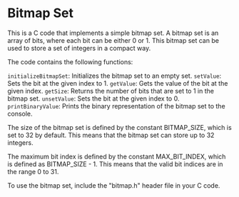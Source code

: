 # Bitmap Set
This is a C code that implements a simple bitmap set. A bitmap set is an array of bits, where each bit can be either 0 or 1. This bitmap set can be used to store a set of integers in a compact way.

The code contains the following functions:

`initializeBitmapSet`: Initializes the bitmap set to an empty set.
`setValue`: Sets the bit at the given index to 1.
`getValue`: Gets the value of the bit at the given index.
`getSize`: Returns the number of bits that are set to 1 in the bitmap set.
`unsetValue`: Sets the bit at the given index to 0.
`printBinaryValue`: Prints the binary representation of the bitmap set to the console.

The size of the bitmap set is defined by the constant BITMAP_SIZE, which is set to 32 by default. This means that the bitmap set can store up to 32 integers.

The maximum bit index is defined by the constant MAX_BIT_INDEX, which is defined as BITMAP_SIZE - 1. This means that the valid bit indices are in the range 0 to 31.

To use the bitmap set, include the "bitmap.h" header file in your C code.